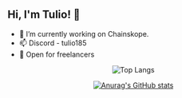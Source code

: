 
## Hi, I'm Tulio! 👋

  - :briefcase: I’m currently working on Chainskope.
  - 📫 Discord - tulio185
  - :briefcase: Open for freelancers
<div align="center">
  
  ![Top Langs](https://github-readme-stats.vercel.app/api/top-langs/?username=tuliodev&hide=css,scss,html&theme=dark)

  [![Anurag's GitHub stats](https://github-readme-stats.vercel.app/api?username=tuliodev&show_icons=true&theme=dark)](https://github.com/anuraghazra/github-readme-stats)
</div>
